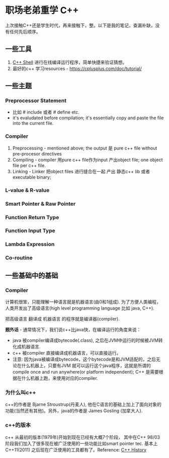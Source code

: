 # 职场老弟重学 C++
上次接触C++还是学生时代，再来接触下，整。以下是我的笔记，查漏补缺，没有任何先后顺序。

## 一些工具
1. [C++ Shell](https://cpp.sh/) 进行在线编译运行程序，简单快捷来验证猜想。
2. 最好的c++ 学习resources -  https://cplusplus.com/doc/tutorial/

## 一些主题
### Preprocessor Statement 
* 比如 # include 或者 # define etc. 
* it's evaludated before compilation; it's essentially copy and paste the file into the current file.
### Compiler 
1. Preprocessing - mentioned above; the output 是 pure c++ file without pre-procesor directives
2. Compiling - compiler 用pure c++ file作为input 产出object file; one object file per c++ file.
3. Linking - Linker 把object files 进行缝合在一起 产出 静态c++ lib 或者 executable binary;
### L-value & R-value
### Smart Pointer & Raw Pointer 
### Function Return Type
### Function Input Type 
### Lambda Expression
### Co-routine 


## 一些基础中的基础
### Compiler
计算机很笨，只能理解一种语言就是机器语言(由0和1组成). 为了方便人类编程，人类开发出了高级语言(high level programming language 比如 java, C++). 

把高级语言 翻译成 机器语言 的程序就是编译器(compiler).

**题外话** - 通常情况下，我们说c++比java快，在编译运行的角度来说： 
* java 被compiler编译成bytecode(.class), 之后在JVM中运行的时候被JVM转化成机器语言.
* c++ 被compiler 直接编译成机器语言，可以直接运行。
* 注意: 因为java被编译成bytecode，这个bytecode是和JVM适配的，之后无论在什么机器上，只要有JVM 就可以运行这个java程序，这就是所谓的compile once and run anywhere(or platform independent); C++ 是需要根据在什么机器上跑，来使用对应的compiler.

### 为什么叫c++
c++的作者是 Bjarne Stroustrup(丹麦人), 他在C语言的基础上加上了面向对象的功能(当然还有其他)。另外，java的作者是 James Gosling (加拿大人).

### c++的版本
c++ 从最初的版本(1979年)开始到现在已经有大概7个阶段， 其中在C++ 98/03阶段我们加入了很多现在被广泛使用的一些功能比如smart pointer tec. 基本上C++11(2011) 之后现在广泛使用的工具都有了。Reference: [C++ History](https://en.cppreference.com/w/cpp/language/history)
